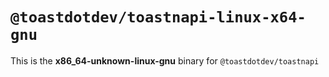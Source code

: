 # `@toastdotdev/toastnapi-linux-x64-gnu`

This is the **x86_64-unknown-linux-gnu** binary for `@toastdotdev/toastnapi`
